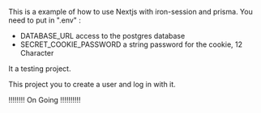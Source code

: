 This is a example of how to use Nextjs with iron-session and prisma.
You need to put in ".env" :

- DATABASE_URL access to the postgres database
- SECRET_COOKIE_PASSWORD a string password for the cookie, 12 Character

It a testing project.

This project you to create a user and log in with it.

!!!!!!!! On Going !!!!!!!!!!
